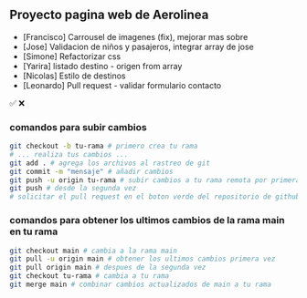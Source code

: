 ## Proyecto pagina web de Aerolinea

- [Francisco]            Carrousel de imagenes (fix), mejorar mas sobre
- [Jose]                 Validacion de niños y pasajeros, integrar array de jose
- [Simone]               Refactorizar css
- [Yarira]               listado destino - origen from array
- [Nicolas]              Estilo de destinos
- [Leonardo]             Pull request -  validar formulario contacto

:white_check_mark:
:x:

### comandos para subir cambios
```bash
git checkout -b tu-rama # primero crea tu rama
# ... realiza tus cambios ...
git add . # agrega los archivos al rastreo de git
git commit -m "mensaje" # añadir cambios
git push -u origin tu-rama # subir cambios a tu rama remota por primera vez
git push # desde la segunda vez
# solicitar el pull request en el boton verde del repositorio de github
```

### comandos para obtener los ultimos cambios de la rama main en tu rama
```bash
git checkout main # cambia a la rama main
git pull -u origin main # obtener los ultimos cambios primera vez
git pull origin main # despues de la segunda vez
git checkout tu-rama # cambia a tu rama
git merge main # combinar cambios actualizados de main a tu rama
```